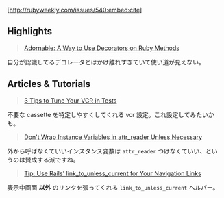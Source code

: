 [http://rubyweekly.com/issues/540:embed:cite]

## Highlights

> [Adornable: A Way to Use Decorators on Ruby Methods](https://rubyweekly.com/link/103305/web)

自分が認識してるデコレータとはかけ離れすぎていて使い道が見えない。

## Articles & Tutorials

> [3 Tips to Tune Your VCR in Tests](https://rubyweekly.com/link/103334/web)

不要な cassette を特定しやすくしてくれる vcr 設定。これ設定してみたいかも。

> [Don't Wrap Instance Variables in attr_reader Unless Necessary](https://rubyweekly.com/link/103338/web)

外から呼ばなくていいインスタンス変数は `attr_reader` つけなくていい、というのは賛成する派ですね。

> [Tip: Use Rails' link_to_unless_current for Your Navigation Links](https://rubyweekly.com/link/103341/web)

表示中画面 **以外** のリンクを張ってくれる `link_to_unless_current` ヘルパー。
